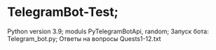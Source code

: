 # TelegramBot-Test;
Python version 3.9;
moduls PyTelegramBotApi, random;
Запуск бота: Telegram_bot.py;
Ответы на вопросы Quests1-12.txt
